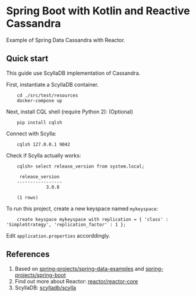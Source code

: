 # Spring Boot with Kotlin and Reactive Cassandra
Example of Spring Data Cassandra with Reactor.

## Quick start
This guide use ScyllaDB implementation of Cassandra.

First, instantiate a ScyllaDB container.

~~~
    cd ./src/test/resources
    docker-compose up
~~~

Next, install CQL shell (require Python 2): (Optional)

~~~
    pip install cqlsh
~~~

Connect with Scylla:

~~~
    cqlsh 127.0.0.1 9042
~~~

Check if Scylla actually works:

~~~
    cqlsh> select release_version from system.local;
    
     release_version
    -----------------
               3.0.8
    
    (1 rows)
~~~

To run this project, create a new keyspace named `mykeyspace`:

~~~
    create keyspace mykeyspace with replication = { 'class' : 'SimpleStrategy', 'replication_factor' : 1 };
~~~

Edit `application.properties` accorddingly.

## References
1. Based on [spring-projects/spring-data-examples](https://github.com/spring-projects/spring-data-examples/tree/master/cassandra/reactive) 
and [spring-projects/spring-boot](https://github.com/spring-projects/spring-boot/tree/master/spring-boot-samples/spring-boot-sample-data-cassandra)
2. Find out more about Reactor: [reactor/reactor-core](https://github.com/reactor/reactor-core)
3. ScyllaDB: [scylladb/scylla](https://github.com/scylladb/scylla)
